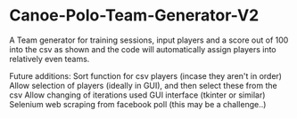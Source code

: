 # Canoe-Polo-Team-Generator-V2

A Team generator for training sessions, input players and a score out of 100 into the csv as shown and the code will automatically assign players into relatively even teams. 

Future additions: 
  Sort function for csv players (incase they aren't in order)
  Allow selection of players (ideally in GUI), and then select these from the csv
  Allow changing of iterations used
  GUI interface (tkinter or similar)
  Selenium web scraping from facebook poll (this may be a challenge..)
